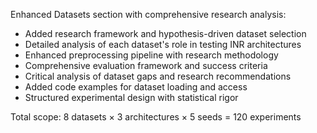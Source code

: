 

Enhanced Datasets section with comprehensive research analysis:
- Added research framework and hypothesis-driven dataset selection
- Detailed analysis of each dataset's role in testing INR architectures
- Enhanced preprocessing pipeline with research methodology
- Comprehensive evaluation framework and success criteria
- Critical analysis of dataset gaps and research recommendations
- Added code examples for dataset loading and access
- Structured experimental design with statistical rigor

Total scope: 8 datasets × 3 architectures × 5 seeds = 120 experiments


